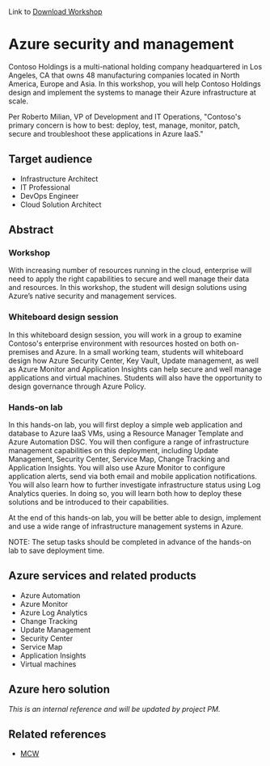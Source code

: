 Link to [Download Workshop](https://github.com/Microsoft/MCW-Azure-security-and-management/archive/master.zip)

# Azure security and management

Contoso Holdings is a multi-national holding company headquartered in Los Angeles, CA that owns 48 manufacturing companies located in North America, Europe and Asia. In this workshop, you will help Contoso Holdings design and implement the systems to manage their Azure infrastructure at scale.

Per Roberto Milian, VP of Development and IT Operations, "Contoso's primary concern is how to best: deploy, test, manage, monitor, patch, secure and troubleshoot these applications in Azure IaaS."

## Target audience
-	Infrastructure Architect
-	IT Professional
-	DevOps Engineer
- Cloud Solution Architect

## Abstract

### Workshop
With increasing number of resources running in the cloud, enterprise will need to apply the right capabilities to secure and well manage their data and resources. In this workshop, the student will design solutions using Azure’s native security and management services.

### Whiteboard design session
In this whiteboard design session, you will work in a group to examine Contoso's enterprise environment with resources hosted on both on-premises and Azure. In a small working team, students will whiteboard design how Azure Security Center, Key Vault, Update management, as well as Azure Monitor and Application Insights can help secure and well manage applications and virtual machines. Students will also have the opportunity to design governance through Azure Policy.

### Hands-on lab
In this hands-on lab, you will first deploy a simple web application and database to Azure IaaS VMs, using a Resource Manager Template and Azure Automation DSC. You will then configure a range of infrastructure management capabilities on this deployment, including Update Management, Security Center, Service Map, Change Tracking and Application Insights. You will also use Azure Monitor to configure application alerts, send via both email and mobile application notifications. You will also learn how to further investigate infrastructure status using Log Analytics queries. In doing so, you will learn both how to deploy these solutions and be introduced to their capabilities.

At the end of this hands-on lab, you will be better able to design, implement and use a wide range of infrastructure management systems in Azure.

NOTE: The setup tasks should be completed in advance of the hands-on lab to save deployment time.

## Azure services and related products
- Azure Automation
- Azure Monitor
- Azure Log Analytics
- Change Tracking
- Update Management
- Security Center
- Service Map
- Application Insights
- Virtual machines

## Azure hero solution
*This is an internal reference and will be updated by project PM.*

## Related references
- [MCW](https://github.com/Microsoft/MCW)
